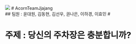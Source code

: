 <img src="https://img.shields.io/badge/AcornTeam 짜장-3178C6?style=flat&logo=Python&logoColor=white"/>
# AcornTeamJjajang </br>
## 팀원 : 윤대원, 김동현, 김선우, 권나은, 이하경, 이효민
# <h1>주제 : 당신의 주차장은 충분합니까?</h1>

